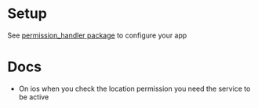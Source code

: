 
# Setup

See [permission_handler package](https://pub.dev/packages/permission_handler) to configure your app

# Docs

- On ios when you check the location permission you need the service to be active
